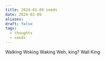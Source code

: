 ```yaml
---
title: 2024-03-09 seeds
date: 2024-03-09
aliases: 
draft: false
tags:
  - thoughts
  - seeds
---
```

Walking
Woking
Waking
Weh, king?
Wall King